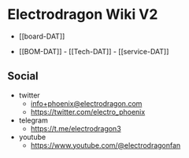 
# Electrodragon Wiki V2 

- [[board-DAT]] 

- [[BOM-DAT]] - [[Tech-DAT]] - [[service-DAT]]


## Social 
- twitter
    - info+phoenix@electrodragon.com
    - https://twitter.com/electro_phoenix
- telegram
    - https://t.me/electrodragon3
- youtube 
    - https://www.youtube.com/@electrodragonfan



